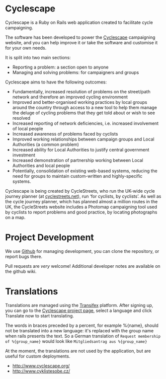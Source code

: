# Cyclescape

Cyclescape is a Ruby on Rails web application created to facilitate cycle campaigning.

The software has been developed to power the [Cyclescape](http://www.cyclescape.org)
campaigning website, and you can help improve it or take the software and customise
it for your own needs.

It is split into two main sections:

* Reporting a problem: a section open to anyone
* Managing and solving problems: for campaigners and groups

Cyclescape aims to have the following outcomes:

* Fundamentally, increased resolution of problems on the street/path network and therefore an improved cycling environment
* Improved and better-organised working practices by local groups around the country through access to a new tool to help them manage the deluge of cycling problems that they get told about or wish to see resolved
* Increased reporting of network deficiencies, i.e. increased involvement of local people
* Increased awareness of problems faced by cyclists
* Improved working relationships between campaign groups and Local Authorities (a common problem)
* Increased ability for Local Authorities to justify central government investment
* Increased demonstration of partnership working between Local Authorities and local people
* Potentially, consolidation of existing web-based systems, reducing the need for groups to maintain custom-written and highly-specific systems.

Cyclescape is being created by CycleStreets, who run the UK-wide cycle journey planner (at [cyclestreets.net](http://www.cyclestreets.net)), run ‘for cyclists, by cyclists’. As well as the cycle journey planner, which has planned almost a million routes in the UK, the CycleStreets website includes a Photomap campaigning tool used by cyclists to report problems and good practice, by locating photographs on a map.

# Project Development

We use [Github](https://github.com/cyclestreets/cyclescape) for managing development, you can clone the repository, or report bugs there.

Pull requests are *very* welcome! Additional developer notes are available on the github wiki.

# Translations

Translations are managed using the [Transifex](https://www.transifex.com) platform. After signing up, you can go to the [Cyclescape project page](https://www.transifex.com/cyclestreets/cyclescape/), select a language and click Translate now to start translating.

The words in braces preceded by a percent, for example %{name}, should not be translated into a new language: it's replaced with the group name when rails presents the text. So a German translation of `Request membership of %{group_name}` would look like `Mitgliedsantrag aus %{group_name}`

At the moment, the translations are not used by the application, but are useful for custom deployments.

 * http://www.cyclescape.org/
 * http://www.cyklistesobe.cz/
